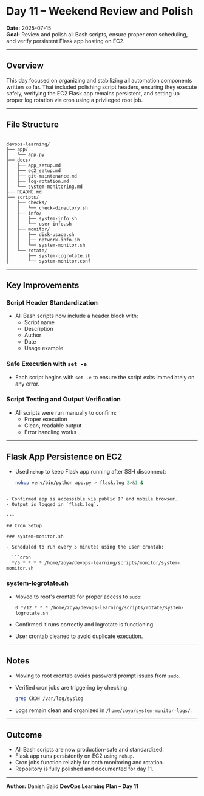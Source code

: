 # Day 11 – Weekend Review and Polish

**Date:** 2025-07-15  
**Goal:** Review and polish all Bash scripts, ensure proper cron scheduling, and verify persistent Flask app hosting on EC2.

---

## Overview

This day focused on organizing and stabilizing all automation components written so far. That included polishing script headers, ensuring they execute safely, verifying the EC2 Flask app remains persistent, and setting up proper log rotation via cron using a privileged root job.

---

## File Structure

```

devops-learning/
├── app/
│   └── app.py
├── docs/
│   ├── app_setup.md
│   ├── ec2_setup.md
│   ├── git-maintenance.md
│   ├── log-rotation.md
│   └── system-monitoring.md
├── README.md
├── scripts/
│   ├── checks/
│   │   └── check-directory.sh
│   ├── info/
│   │   ├── system-info.sh
│   │   └── user-info.sh
│   ├── monitor/
│   │   ├── disk-usage.sh
│   │   ├── network-info.sh
│   │   └── system-monitor.sh
│   └── rotate/
│       ├── system-logrotate.sh
│       └── system-monitor.conf

```

---
## Key Improvements

### Script Header Standardization
- All Bash scripts now include a header block with:
  - Script name
  - Description
  - Author
  - Date
  - Usage example

### Safe Execution with `set -e`
- Each script begins with `set -e` to ensure the script exits immediately on any error.

### Script Testing and Output Verification
- All scripts were run manually to confirm:
  - Proper execution
  - Clean, readable output
  - Error handling works

---

## Flask App Persistence on EC2

- Used `nohup` to keep Flask app running after SSH disconnect:
  ```bash
  nohup venv/bin/python app.py > flask.log 2>&1 &
```

- Confirmed app is accessible via public IP and mobile browser.
- Output is logged in `flask.log`.

---

## Cron Setup

### system-monitor.sh

- Scheduled to run every 5 minutes using the user crontab:

  ```cron
  */5 * * * * /home/zoya/devops-learning/scripts/monitor/system-monitor.sh
  ```

### system-logrotate.sh

- Moved to root's crontab for proper access to `sudo`:

  ```cron
  0 */12 * * * /home/zoya/devops-learning/scripts/rotate/system-logrotate.sh
  ```

- Confirmed it runs correctly and logrotate is functioning.

- User crontab cleaned to avoid duplicate execution.

---

## Notes

- Moving to root crontab avoids password prompt issues from `sudo`.
- Verified cron jobs are triggering by checking:

  ```bash
  grep CRON /var/log/syslog
  ```
- Logs remain clean and organized in `/home/zoya/system-monitor-logs/`.

---

## Outcome

- All Bash scripts are now production-safe and standardized.
- Flask app runs persistently on EC2 using `nohup`.
- Cron jobs function reliably for both monitoring and rotation.
- Repository is fully polished and documented for day 11.

---

**Author:** Danish Sajid
**DevOps Learning Plan – Day 11**
